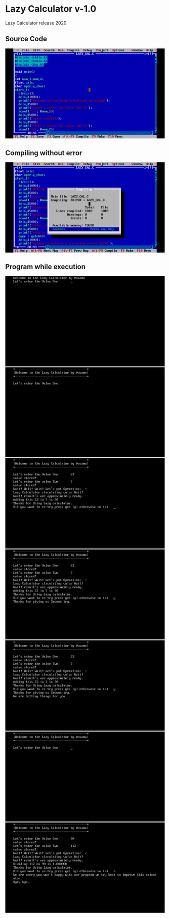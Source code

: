 # Lazy Calculator v-1.0
 Lazy Calculator release 2020
 ## Source Code
 ![](https://github.com/OsamaMpk/Lazy-Calculator-v-1.0/blob/master/Screenshot%20(47).png)
 
 ## Compiling without error
 ![](https://github.com/OsamaMpk/Lazy-Calculator-v-1.0/blob/master/Screenshot%20(48).png)
 
 ## Program while execution
 ![](https://github.com/OsamaMpk/Lazy-Calculator-v-1.0/blob/master/Screenshot%20(52).png)
 ![](https://github.com/OsamaMpk/Lazy-Calculator-v-1.0/blob/master/Screenshot%20(53).png)
 ![](https://github.com/OsamaMpk/Lazy-Calculator-v-1.0/blob/master/Screenshot%20(54).png)
 ![](https://github.com/OsamaMpk/Lazy-Calculator-v-1.0/blob/master/Screenshot%20(55).png)
 ![](https://github.com/OsamaMpk/Lazy-Calculator-v-1.0/blob/master/Screenshot%20(56).png)
 ![](https://github.com/OsamaMpk/Lazy-Calculator-v-1.0/blob/master/Screenshot%20(57).png)
 ![](https://github.com/OsamaMpk/Lazy-Calculator-v-1.0/blob/master/Screenshot%20(58).png)
